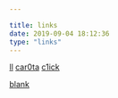 ```yaml
---

title: links
date: 2019-09-04 18:12:36
type: "links"
---
```


[ll](http://llfam.cn)
[car0ta](http://car0ta.top)
[c1ick](http://blog.c1ick.xyz)

[blank](blank-vax.github.io)